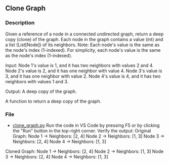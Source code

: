 ## Clone Graph

### Description
Given a reference of a node in a connected undirected graph, return a deep copy (clone) of the graph. Each node in the graph contains a value (int) and a list (List[Node]) of its neighbors.
Note: Each node's value is the same as the node's index (1-indexed). For simplicity, each node's value is the same as the node's index (1-indexed).

Input:
Node 1's value is 1, and it has two neighbors with values 2 and 4.
Node 2's value is 2, and it has one neighbor with value 4.
Node 3's value is 3, and it has one neighbor with value 2.
Node 4's value is 4, and it has two neighbors with values 1 and 3.

Output:
A deep copy of the graph.

A function to return a deep copy of the graph.

### File
- [clone_graph.py](clone_graph.py)
Run the code in VS Code by pressing F5 or by clicking the "Run" button in the top-right corner.
Verify the output:
Original Graph:
Node 1 -> Neighbors: [2, 4]
Node 2 -> Neighbors: [1, 3]
Node 3 -> Neighbors: [2, 4]
Node 4 -> Neighbors: [1, 3]

Cloned Graph:
Node 1 -> Neighbors: [2, 4]
Node 2 -> Neighbors: [1, 3]
Node 3 -> Neighbors: [2, 4]
Node 4 -> Neighbors: [1, 3]

